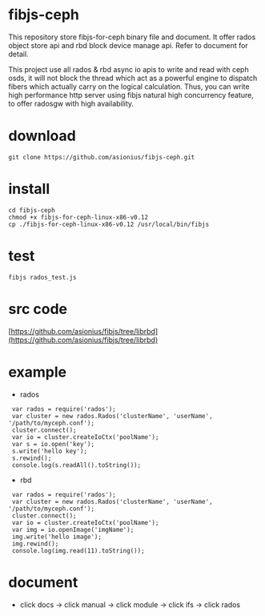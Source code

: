 # fibjs-ceph
This repository store fibjs-for-ceph binary file and document. It offer rados object store api and rbd block device manage api. Refer to document for detail.

This project use all rados & rbd async io apis to write and read with ceph osds, it will not block the thread which act as a powerful engine to dispatch fibers which actually carry on the logical calculation. Thus, you can write high performance http server using fibjs natural high concurrency feature, to offer radosgw with high availability.

# download
```
git clone https://github.com/asionius/fibjs-ceph.git
```
# install
```
cd fibjs-ceph
chmod +x fibjs-for-ceph-linux-x86-v0.12
cp ./fibjs-for-ceph-linux-x86-v0.12 /usr/local/bin/fibjs
```
# test
```
fibjs rados_test.js
```
# src code

[https://github.com/asionius/fibjs/tree/librbd](https://github.com/asionius/fibjs/tree/librbd)

# example
- rados
```
 var rados = require('rados');
 var cluster = new rados.Rados('clusterName', 'userName', '/path/to/myceph.conf');
 cluster.connect();
 var io = cluster.createIoCtx('poolName');
 var s = io.open('key');
 s.write('hello key');
 s.rewind();
 console.log(s.readAll().toString());
```
- rbd
```
 var rados = require('rados');
 var cluster = new rados.Rados('clusterName', 'userName', '/path/to/myceph.conf');
 cluster.connect();
 var io = cluster.createIoCtx('poolName');
 var img = io.openImage('imgName');
 img.write('hello image');
 img.rewind();
 console.log(img.read(11).toString());
```

# document
- click docs -> click manual -> click module -> click ifs -> click rados